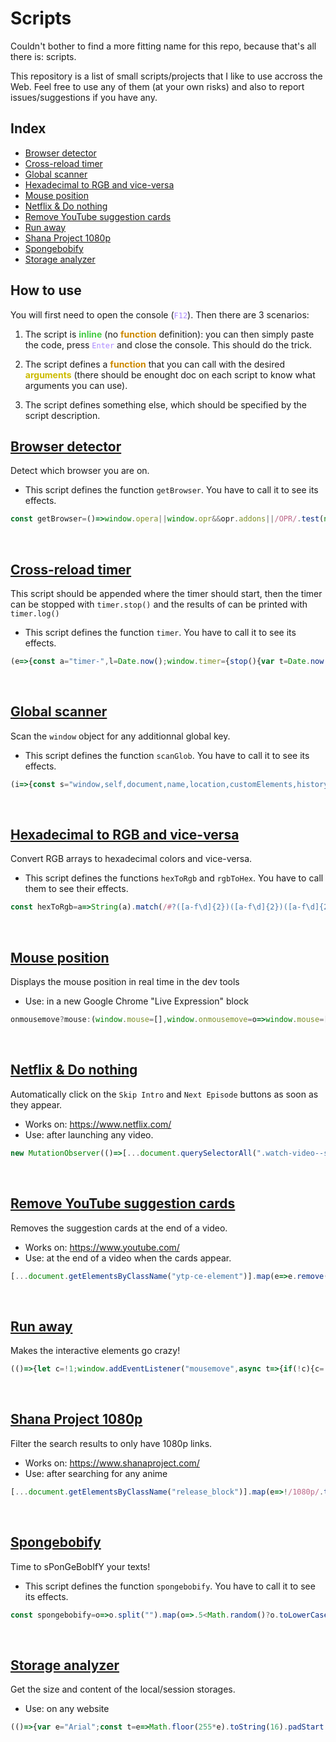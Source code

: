 # Scripts

Couldn't bother to find a more fitting name for this repo, because that's all there is: scripts.

This repository is a list of small scripts/projects that I like to use accross the Web. Feel free to use any of them (at your own risks) and also to report issues/suggestions if you have any.

## Index

- [Browser detector](#browser-detector)
- [Cross-reload timer](#timer)
- [Global scanner](#glob-scanner)
- [Hexadecimal to RGB and vice-versa](#color-operations)
- [Mouse position](#mouse)
- [Netflix & Do nothing](#lazy-netflix)
- [Remove YouTube suggestion cards](#youtube-cards)
- [Run away](#runaway)
- [Shana Project 1080p](#shana)
- [Spongebobify](#spongebobify)
- [Storage analyzer](#storage-analyzer)

## How to use

You will first need to open the console (<code style="color:#a8f">F12</code>). Then there are 3 scenarios:

1. The script is <b style="color:#4c4">inline</b> (no <b style="color:#c80">function</b> definition): you can then simply paste the code, press <code style="color:#a8f">Enter</code> and close the console. This should do the trick.

2. The script defines a <b style="color:#c80">function</b> that you can call with the desired <b style="color:#cb0">arguments</b> (there should be enought doc on each script to know what arguments you can use).

3. The script defines something else, which should be specified by the script description.


## <a name="browser-detector">[Browser detector](https://github.com/Arcasias/scripts/blob/master/src/public/browser_detector.js)</a>

Detect which browser you are on.

- This script defines the function `getBrowser`. You have to call it to see its effects.

```js
const getBrowser=()=>window.opera||window.opr&&opr.addons||/OPR/.test(navigator.userAgent)?"Opera":window.InstallTrigger?"Firefox":window.safari&&/SafariRemoteNotification/.test(safari.pushNotification)?"Safari":window.chrome&&(chrome.webstore||chrome.runtime)?/Edg/.test(navigator.userAgent)?"Edge":"Chrome":void 0;
```


<br>

## <a name="timer">[Cross-reload timer](https://github.com/Arcasias/scripts/blob/master/src/public/timer.js)</a>

This script should be appended where the timer should start, then the timer can be stopped with `timer.stop()` and the results of can be printed with `timer.log()`

- This script defines the function `timer`. You have to call it to see its effects.

```js
(e=>{const a="timer-",l=Date.now();window.timer={stop(){var t=Date.now()-l,o=localStorage.getItem(a+e),o=o?o.split(",").map(Number):[];o.push(t),localStorage.setItem(a+e,o.join(",")),o.length<1e3&&window.top.location.reload()},log(){for(const e in localStorage){var t,o;e.startsWith(a)&&(o=(t=localStorage.getItem(e).split(",").map(Number).sort((t,o)=>t-o)).length/2,console.log(`Results for "${e.slice(a.length)}" on`,t.length,"attempts:"),console.log({max:Math.max(...t),min:Math.min(...t),mean:Math.round(t.reduce((t,o)=>t+o,0)/t.length),median:Math.round(t.length%2?t[Math.floor(o)]:(t[o-1]+t[o])/2)}))}},clear(){for(const t in localStorage)t.startsWith(a)&&localStorage.removeItem(t)}}})("timer");
```


<br>

## <a name="glob-scanner">[Global scanner](https://github.com/Arcasias/scripts/blob/master/src/public/glob_scanner.js)</a>

Scan the `window` object for any additionnal global key.

- This script defines the function `scanGlob`. You have to call it to see its effects.

```js
(i=>{const s="window,self,document,name,location,customElements,history,locationbar,menubar,personalbar,scrollbars,statusbar,toolbar,status,closed,frames,length,top,opener,parent,frameElement,navigator,origin,external,screen,innerWidth,innerHeight,scrollX,pageXOffset,scrollY,pageYOffset,visualViewport,screenX,screenY,outerWidth,outerHeight,devicePixelRatio,clientInformation,screenLeft,screenTop,defaultStatus,defaultstatus,styleMedia,onsearch,isSecureContext,performance,onappinstalled,onbeforeinstallprompt,crypto,indexedDB,webkitStorageInfo,sessionStorage,localStorage,onabort,onblur,oncancel,oncanplay,oncanplaythrough,onchange,onclick,onclose,oncontextmenu,oncuechange,ondblclick,ondrag,ondragend,ondragenter,ondragleave,ondragover,ondragstart,ondrop,ondurationchange,onemptied,onended,onerror,onfocus,onformdata,oninput,oninvalid,onkeydown,onkeypress,onkeyup,onload,onloadeddata,onloadedmetadata,onloadstart,onmousedown,onmouseenter,onmouseleave,onmousemove,onmouseout,onmouseover,onmouseup,onmousewheel,onpause,onplay,onplaying,onprogress,onratechange,onreset,onresize,onscroll,onseeked,onseeking,onselect,onstalled,onsubmit,onsuspend,ontimeupdate,ontoggle,onvolumechange,onwaiting,onwebkitanimationend,onwebkitanimationiteration,onwebkitanimationstart,onwebkittransitionend,onwheel,onauxclick,ongotpointercapture,onlostpointercapture,onpointerdown,onpointermove,onpointerup,onpointercancel,onpointerover,onpointerout,onpointerenter,onpointerleave,onselectstart,onselectionchange,onanimationend,onanimationiteration,onanimationstart,ontransitionrun,ontransitionstart,ontransitionend,ontransitioncancel,onafterprint,onbeforeprint,onbeforeunload,onhashchange,onlanguagechange,onmessage,onmessageerror,onoffline,ononline,onpagehide,onpageshow,onpopstate,onrejectionhandled,onstorage,onunhandledrejection,onunload,alert,atob,blur,btoa,cancelAnimationFrame,cancelIdleCallback,captureEvents,clearInterval,clearTimeout,close,confirm,createImageBitmap,fetch,find,focus,getComputedStyle,getSelection,matchMedia,moveBy,moveTo,open,postMessage,print,prompt,queueMicrotask,releaseEvents,requestAnimationFrame,requestIdleCallback,resizeBy,resizeTo,scroll,scrollBy,scrollTo,setInterval,setTimeout,stop,webkitCancelAnimationFrame,webkitRequestAnimationFrame,chrome,originAgentCluster,speechSynthesis,onpointerrawupdate,trustedTypes,crossOriginIsolated,openDatabase,webkitRequestFileSystem,webkitResolveLocalFileSystemURL,errorPageController,decodeUTF16Base64ToString,toggleHelpBox,diagnoseErrors,updateForDnsProbe,updateIconClass,search,reloadButtonClick,downloadButtonClick,detailsButtonClick,setAutoFetchState,savePageLaterClick,cancelSavePageClick,toggleErrorInformationPopup,launchOfflineItem,launchDownloadsPage,getIconForSuggestedItem,getSuggestedContentDiv,offlineContentAvailable,toggleOfflineContentListVisibility,onDocumentLoadOrUpdate,onDocumentLoad,onResize,setupMobileNav,Runner,getRandomNum,vibrate,createCanvas,decodeBase64ToArrayBuffer,getTimeStamp,GameOverPanel,checkForCollision,createAdjustedCollisionBox,drawCollisionBoxes,boxCompare,CollisionBox,Obstacle,Trex,DistanceMeter,Cloud,NightMode,HorizonLine,Horizon,loadTimeData,LoadTimeData,jstGetTemplate,JsEvalContext,jstProcess,tp,certificateErrorPageController,res,TEMPORARY,PERSISTENT,addEventListener,dispatchEvent,removeEventListener".split(",");window.scanGlob=(e=[],o=!1)=>{var n=[],t=[...s,...e,"scanGlob"];for(const a in i)t.includes(a)||n.push(a);if(n.length&&(console.warn(`Unregistered global keys (${n.length}): ${n.join(", ")}.`),o))for(const r of n)delete i[r]}})(this);
```


<br>

## <a name="color-operations">[Hexadecimal to RGB and vice-versa](https://github.com/Arcasias/scripts/blob/master/src/public/color_operations.js)</a>

Convert RGB arrays to hexadecimal colors and vice-versa.

- This script defines the functions `hexToRgb` and `rgbToHex`. You have to call them to see their effects.

```js
const hexToRgb=a=>String(a).match(/#?([a-f\d]{2})([a-f\d]{2})([a-f\d]{2})/)?.slice(1,4).map(a=>parseInt(a,16)),rgbToHex=a=>"#"+a.map(a=>Math.floor(a).toString(16).padStart(2,"0")).join("");
```


<br>

## <a name="mouse">[Mouse position](https://github.com/Arcasias/scripts/blob/master/src/public/mouse.js)</a>

Displays the mouse position in real time in the dev tools

- Use: in a new Google Chrome "Live Expression" block

```js
onmousemove?mouse:(window.mouse=[],window.onmousemove=o=>window.mouse=[o.clientX,o.clientY]);
```


<br>

## <a name="lazy-netflix">[Netflix & Do nothing](https://github.com/Arcasias/scripts/blob/master/src/public/lazy_netflix.js)</a>

Automatically click on the `Skip Intro` and `Next Episode` buttons as soon as they appear.

- Works on: https://www.netflix.com/
- Use: after launching any video.

```js
new MutationObserver(()=>[...document.querySelectorAll(".watch-video--skip-content-button,[data-uia=next-episode-seamless-button]")].map(e=>e.click())).observe(document.body,{childList:!0,subtree:!0});
```


<br>

## <a name="youtube-cards">[Remove YouTube suggestion cards](https://github.com/Arcasias/scripts/blob/master/src/public/youtube_cards.js)</a>

Removes the suggestion cards at the end of a video.

- Works on: https://www.youtube.com/
- Use: at the end of a video when the cards appear.

```js
[...document.getElementsByClassName("ytp-ce-element")].map(e=>e.remove());
```


<br>

## <a name="runaway">[Run away](https://github.com/Arcasias/scripts/blob/master/src/public/runaway.js)</a>

Makes the interactive elements go crazy!



```js
(()=>{let c=!1;window.addEventListener("mousemove",async t=>{if(!c){c=!0;var{clientX:e,clientY:i}=[t][0];for(const l of document.querySelectorAll('a[href],button,input,select,[tabindex]:not([tabindex="-1"]')){var n,o,{x:a,y:s,height:r,width:d}=l.getBoundingClientRect();d&&r&&(n=a+d/2-e,o=s+r/2-i,Math.sqrt(n**2+o**2)<Math.max(100,d+20,r+20)&&Object.assign(l.style,{position:"fixed",width:d+"px",height:r+"px",left:a+n+"px",top:s+o+"px"}))}await new Promise(requestAnimationFrame),c=!1}},!0)})();
```


<br>

## <a name="shana">[Shana Project 1080p](https://github.com/Arcasias/scripts/blob/master/src/public/shana.js)</a>

Filter the search results to only have 1080p links.

- Works on: https://www.shanaproject.com/
- Use: after searching for any anime

```js
[...document.getElementsByClassName("release_block")].map(e=>!/1080p/.test(e.innerText)&&e.remove()).length;
```


<br>

## <a name="spongebobify">[Spongebobify](https://github.com/Arcasias/scripts/blob/master/src/public/spongebobify.js)</a>

Time to sPonGeBobIfY your texts!

- This script defines the function `spongebobify`. You have to call it to see its effects.

```js
const spongebobify=o=>o.split("").map(o=>.5<Math.random()?o.toLowerCase():o.toUpperCase()).join("");
```


<br>

## <a name="storage-analyzer">[Storage analyzer](https://github.com/Arcasias/scripts/blob/master/src/public/storage_analyzer.js)</a>

Get the size and content of the local/session storages.

- Use: on any website

```js
(()=>{var e="Arial";const t=e=>Math.floor(255*e).toString(16).padStart(2,"0"),c=(e,o=!0)=>{let t="",n="";o=o?"%c":"";return 1e9<e?(n=(e/2**30).toFixed(2),t="G"):1e6<e?(n=(e/2**20).toFixed(2),t="M"):1e3<e?(n=(e/1024).toFixed(2),t="K"):n=e,o+n+o+` ${t}B`};for(const s of["localStorage","sessionStorage"]){window[s]||Object.defineProperty(window,s,(i=s,o=void 0,o=document.createElement("iframe"),document.head.append(o),i=Object.getOwnPropertyDescriptor(o.contentWindow,i),o.remove(),i));let n=0,r=0;var o=Object.entries(window[s]),i=o.map(([e,o])=>{var t=(new TextEncoder).encode(e).length,o=(new TextEncoder).encode(o).length;return n+=t,r+=o,[e,t+o]}).sort((e,o)=>o[1]-e[1]).reduce((e,o)=>Object.assign(e,{[o[0]]:""+c(o[1],!1)}),{}),a=n+r,d=`font-family:${e};color:inherit;`,l=`font-family:${e};color:${((e,o)=>{o/=2;return"#"+[Math.min(e/o,1),1-Math.min(Math.max(e-o,0)/o,1),0].map(t).join("")})(a,512e4)};`;console.log([`%cwindow.${s}%c :`,`%c- Size: ${c(a)} (keys: ${c(n)} / values: ${c(r)})`,`%c- Keys: %c${o.length}%c`].join("\n"),"font-family:Consolas;color:#d020f0;",d,d,l,d,l,d,l,d,d,l,d,i)}})();
```


